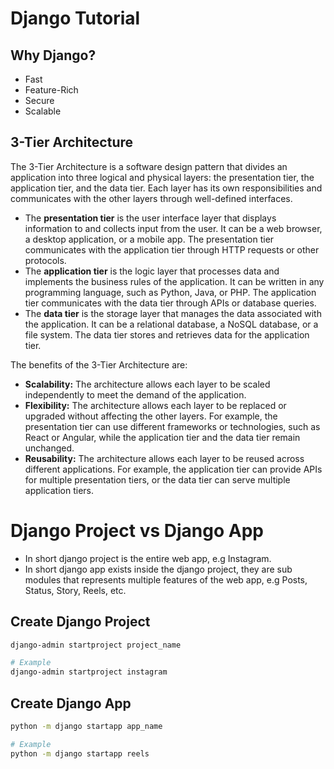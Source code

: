 # Django Tutorial

## Why Django?

- Fast
- Feature-Rich
- Secure
- Scalable

## 3-Tier Architecture

The 3-Tier Architecture is a software design pattern that divides an application into three logical and physical layers: the presentation tier, the application tier, and the data tier. Each layer has its own responsibilities and communicates with the other layers through well-defined interfaces.

- The **presentation tier** is the user interface layer that displays information to and collects input from the user. It can be a web browser, a desktop application, or a mobile app. The presentation tier communicates with the application tier through HTTP requests or other protocols.
- The **application tier** is the logic layer that processes data and implements the business rules of the application. It can be written in any programming language, such as Python, Java, or PHP. The application tier communicates with the data tier through APIs or database queries.
- The **data tier** is the storage layer that manages the data associated with the application. It can be a relational database, a NoSQL database, or a file system. The data tier stores and retrieves data for the application tier.

The benefits of the 3-Tier Architecture are:

- **Scalability:** The architecture allows each layer to be scaled independently to meet the demand of the application.
- **Flexibility:** The architecture allows each layer to be replaced or upgraded without affecting the other layers. For example, the presentation tier can use different frameworks or technologies, such as React or Angular, while the application tier and the data tier remain unchanged.
- **Reusability:** The architecture allows each layer to be reused across different applications. For example, the application tier can provide APIs for multiple presentation tiers, or the data tier can serve multiple application tiers.

# Django Project vs Django App

- In short django project is the entire web app, e.g Instagram.
- In short django app exists inside the django project, they are sub modules that represents multiple features of the web app, e.g Posts, Status, Story, Reels, etc.

## Create Django Project

```bash
django-admin startproject project_name

# Example
django-admin startproject instagram
```

## Create Django App

```bash
python -m django startapp app_name

# Example
python -m django startapp reels
```
